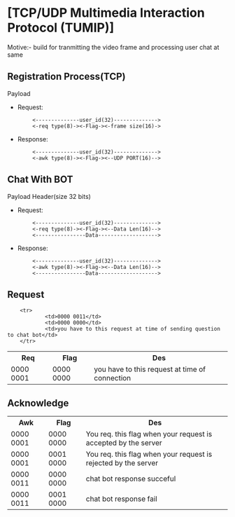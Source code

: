 # [TCP/UDP Multimedia Interaction Protocol (TUMIP)]
Motive:- build for tranmitting the video frame and processing user chat at same

## Registration Process(TCP)
Payload 
-  Request: 
```
        <--------------user_id(32)-------------->
        <-req type(8)-><-Flag-><-frame size(16)->
```
-  Response: 
```
        <--------------user_id(32)-------------->
        <-awk type(8)-><-Flag-><--UDP PORT(16)-->
```



## Chat With BOT
Payload Header(size 32 bits)
- Request: 
```
        <--------------user_id(32)-------------->
        <-req type(8)-><-Flag-><--Data Len(16)-->
        <----------------Data------------------->
```
- Response:
```
        <--------------user_id(32)-------------->
        <-awk type(8)-><-Flag-><--Data Len(16)-->
        <----------------Data------------------->
```
## Request 
<table>
        <tr>
                <tH>Req</tH>
                <tH>Flag</tH>
                <th>Des</th>
        </tr>
        <tr>
                <td>0000 0001</td>
                <td>0000 0000</td>
                <td>you have to this request at time of connection</td>
        </tr>

        <tr>
                <td>0000 0011</td>
                <td>0000 0000</td>
                <td>you have to this request at time of sending question to chat bot</td>
        </tr>
</table>

## Acknowledge
<table>
        <tr>
                <tH>Awk</tH>
                <tH>Flag</tH>
                <th>Des</th>
        </tr>
        <tr>
                <td>0000 0001</td>
                <td>0000 0000</td>
                <td>You req. this flag when your request is accepted by the server</td>
        </tr>
        <tr>
                <td>0000 0001</td>
                <td>0001 0000</td>
                <td>You req. this flag when your request is rejected by the server</td>
        </tr>
        <tr>
                <td>0000 0011</td>
                <td>0000 0000</td>
                <td>chat bot response succeful</td>
        </tr>
        <tr>
                <td>0000 0011</td>
                <td>0001 0000</td>
                <td>chat bot response fail</td>
        </tr>
</table>
